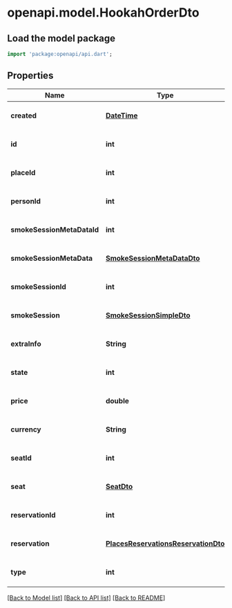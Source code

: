 # openapi.model.HookahOrderDto

## Load the model package
```dart
import 'package:openapi/api.dart';
```

## Properties
Name | Type | Description | Notes
------------ | ------------- | ------------- | -------------
**created** | [**DateTime**](DateTime.md) |  | [optional] [default to null]
**id** | **int** |  | [optional] [default to null]
**placeId** | **int** |  | [optional] [default to null]
**personId** | **int** |  | [optional] [default to null]
**smokeSessionMetaDataId** | **int** |  | [optional] [default to null]
**smokeSessionMetaData** | [**SmokeSessionMetaDataDto**](SmokeSessionMetaDataDto.md) |  | [optional] [default to null]
**smokeSessionId** | **int** |  | [optional] [default to null]
**smokeSession** | [**SmokeSessionSimpleDto**](SmokeSessionSimpleDto.md) |  | [optional] [default to null]
**extraInfo** | **String** |  | [optional] [default to null]
**state** | **int** |  | [optional] [default to null]
**price** | **double** |  | [optional] [default to null]
**currency** | **String** |  | [optional] [default to null]
**seatId** | **int** |  | [optional] [default to null]
**seat** | [**SeatDto**](SeatDto.md) |  | [optional] [default to null]
**reservationId** | **int** |  | [optional] [default to null]
**reservation** | [**PlacesReservationsReservationDto**](PlacesReservationsReservationDto.md) |  | [optional] [default to null]
**type** | **int** |  | [optional] [default to null]

[[Back to Model list]](../README.md#documentation-for-models) [[Back to API list]](../README.md#documentation-for-api-endpoints) [[Back to README]](../README.md)



